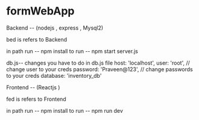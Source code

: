 # formWebApp


Backend --  (nodejs , express , Mysql2)

bed is refers to Backend 

in path run  -- npm install
to run       --  npm start server.js

db.js-- 
changes you have to do in db.js file 
  host: 'localhost',
  user: 'root', // change user to your creds
  password: 'Praveen@123',  //  change passwords to your creds
  database: 'inventory_db'

Frontend  --  (Reactjs )

fed is refers to Frontend 

in path run  -- npm install 
to run       -- npm run dev


  
